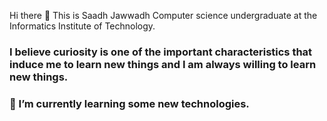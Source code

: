 Hi there 👋 This is Saadh Jawwadh Computer science undergraduate at the Informatics Institute of Technology. 
### I believe curiosity is one of the important characteristics that induce me to learn new things and I am always willing to learn new things.
### 🌱 I’m currently learning some new technologies.


<!--
**SaadhJawwadh/SaadhJawwadh** is a ✨ _special_ ✨ repository because its `README.md` (this file) appears on your GitHub profile.

Here are some ideas to get you started:

- 🔭 I’m currently working on ...
- 🌱 I’m currently learning ...
- 👯 I’m looking to collaborate on ...
- 🤔 I’m looking for help with ...
- 💬 Ask me about ...
- 📫 How to reach me: ...
- 😄 Pronouns: ...
- ⚡ Fun fact: ...
-->
